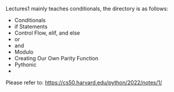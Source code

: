 Lectures1 mainly teaches conditionals, the directory is as follows:
- Conditionals
- if Statements
- Control Flow, elif, and else
- or
- and
- Modulo
- Creating Our Own Parity Function
- Pythonic
-
Please refer to: https://cs50.harvard.edu/python/2022/notes/1/